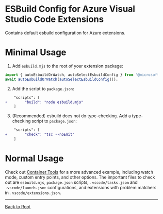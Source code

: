 # ESBuild Config for Azure Visual Studio Code Extensions

Contains default esbuild configuration for Azure extensions.

# Minimal Usage

1. Add `esbuild.mjs` to the root of your extension package:
```js
import { autoEsbuildOrWatch, autoSelectEsbuildConfig } from '@microsoft/vscode-azext-eng/esbuild';
await autoEsbuildOrWatch(autoSelectEsbuildConfig());
```

2. Add the script to `package.json`:
```diff
    "scripts": [
+        "build": "node esbuild.mjs"
    ]
```

3. (Recommended) esbuild does not do type-checking. Add a type-checking script to `package.json`:
```diff
    "scripts": [
+        "check": "tsc --noEmit"
    ]
```

# Normal Usage

Check out [Container Tools](https://github.com/microsoft/vscode-containers) for a more advanced example,
including watch mode, custom entry points, and other options. The important files to check out are
`esbuild.mjs`, `package.json` scripts, `.vscode/tasks.json` and `.vscode/launch.json` configurations,
and extensions with problem matchers in `.vscode/extensions.json`.

---

[Back to Root](../../README.md)
